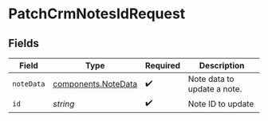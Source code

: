 # PatchCrmNotesIdRequest


## Fields

| Field                                                      | Type                                                       | Required                                                   | Description                                                |
| ---------------------------------------------------------- | ---------------------------------------------------------- | ---------------------------------------------------------- | ---------------------------------------------------------- |
| `noteData`                                                 | [components.NoteData](../../models/components/notedata.md) | :heavy_check_mark:                                         | Note data to update a note.                                |
| `id`                                                       | *string*                                                   | :heavy_check_mark:                                         | Note ID to update                                          |